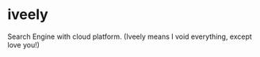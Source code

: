iveely
======

Search Engine with cloud platform. (Iveely means I void everything, except love you!)
